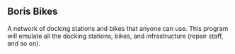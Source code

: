 ## Boris Bikes
 A network of docking stations and bikes that anyone can use. This program will emulate all the docking stations, bikes, and infrastructure (repair staff, and so on).